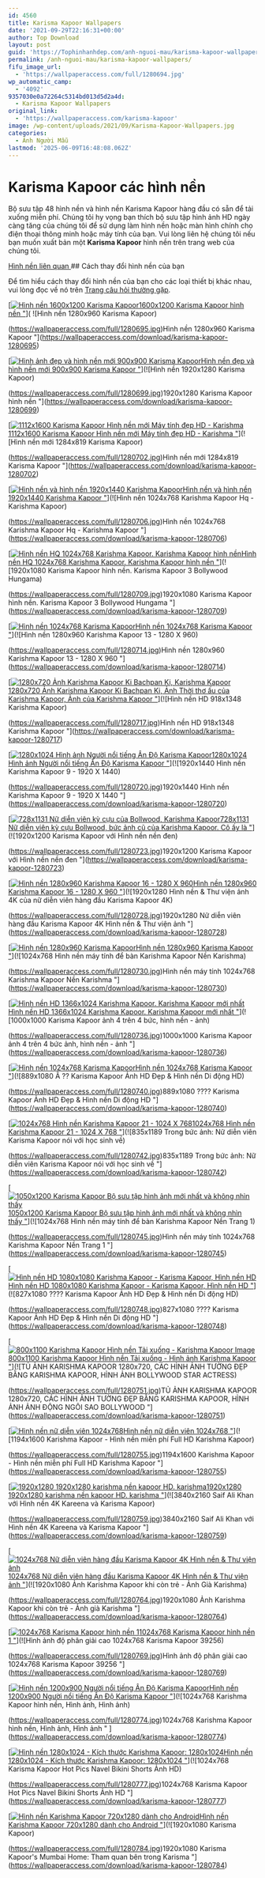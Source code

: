 ```yaml
---
id: 4560
title: Karisma Kapoor Wallpapers
date: '2021-09-29T22:16:31+00:00'
author: Top Download
layout: post
guid: 'https://Tophinhanhdep.com/anh-nguoi-mau/karisma-kapoor-wallpapers/'
permalink: /anh-nguoi-mau/karisma-kapoor-wallpapers/
fifu_image_url:
  - 'https://wallpaperaccess.com/full/1280694.jpg'
wp_automatic_camp:
  - '4092'
9357030e0a72264c5314bd013d5d2a4d:
  - Karisma Kapoor Wallpapers
original_link:
  - 'https://wallpaperaccess.com/karisma-kapoor'
image: /wp-content/uploads/2021/09/Karisma-Kapoor-Wallpapers.jpg
categories:
  - Ảnh Người Mẫu
lastmod: '2025-06-09T16:48:08.062Z'
---
```

# Karisma Kapoor các hình nền

Bộ sưu tập 48 hình nền và hình nền Karisma Kapoor hàng đầu có sẵn để tải xuống miễn phí. Chúng tôi hy vọng bạn thích bộ sưu tập hình ảnh HD ngày càng tăng của chúng tôi để sử dụng làm hình nền hoặc màn hình chính cho điện thoại thông minh hoặc máy tính của bạn. Vui lòng liên hệ chúng tôi nếu bạn muốn xuất bản một **Karisma Kapoor** hình nền trên trang web của chúng tôi.

[Hình nền liên quan ](#related) ## Cách thay đổi hình nền của bạn

Để tìm hiểu cách thay đổi hình nền của bạn cho các loại thiết bị khác nhau, vui lòng đọc về nó trên [Trang câu hỏi thường gặp](https://tophinhanhdep.com/faq/).

  
[[![Hình nền 1600x1200 Karisma Kapoor](https://wallpaperaccess.com/full/1280694.jpg)1600x1200 Karisma Kapoor hình nền "](https://wallpaperaccess.com/download/karisma-kapoor-1280694)]( ![Hình nền 1280x960 Karisma Kapoor)

(https://wallpaperaccess.com/full/1280695.jpg)Hình nền 1280x960 Karisma Kapoor "](https://wallpaperaccess.com/download/karisma-kapoor-1280695)

[[![Hình ảnh đẹp và hình nền mới 900x900 Karisma Kapoor](https://wallpaperaccess.com/full/1280696.jpg)Hình nền đẹp và hình nền mới 900x900 Karisma Kapoor "](https://wallpaperaccess.com/download/karisma-kapoor-1280696)](![Hình nền 1920x1280 Karisma Kapoor)

(https://wallpaperaccess.com/full/1280699.jpg)1920x1280 Karisma Kapoor hình nền "](https://wallpaperaccess.com/download/karisma-kapoor-1280699)

[[![1112x1600 Karisma Kapoor Hình nền mới Máy tính đẹp HD - Karishma](https://wallpaperaccess.com/full/1280700.jpg)1112x1600 Karisma Kapoor Hình nền mới Máy tính đẹp HD - Karishma "](https://wallpaperaccess.com/download/karisma-kapoor-1280700)](![Hình nền mới 1284x819 Karisma Kapoor)

(https://wallpaperaccess.com/full/1280702.jpg)Hình nền mới 1284x819 Karisma Kapoor "](https://wallpaperaccess.com/download/karisma-kapoor-1280702)

[[![Hình nền và hình nền 1920x1440 Karishma Kapoor](https://wallpaperaccess.com/full/1280703.jpg)Hình nền và hình nền 1920x1440 Karishma Kapoor "](https://wallpaperaccess.com/download/karisma-kapoor-1280703)](![Hình nền 1024x768 Karishma Kapoor Hq - Karishma Kapoor)

(https://wallpaperaccess.com/full/1280706.jpg)Hình nền 1024x768 Karishma Kapoor Hq - Karishma Kapoor "](https://wallpaperaccess.com/download/karisma-kapoor-1280706)

[[![Hình nền HQ 1024x768 Karishma Kapoor.  Karishma Kapoor hình nền](https://wallpaperaccess.com/full/1280707.jpg)Hình nền HQ 1024x768 Karishma Kapoor. Karishma Kapoor hình nền "](https://wallpaperaccess.com/download/karisma-kapoor-1280707)](![1920x1080 Karisma Kapoor hình nền.  Karisma Kapoor 3 Bollywood Hungama)

(https://wallpaperaccess.com/full/1280709.jpg)1920x1080 Karisma Kapoor hình nền. Karisma Kapoor 3 Bollywood Hungama "](https://wallpaperaccess.com/download/karisma-kapoor-1280709)

[[![Hình nền 1024x768 Karisma Kapoor](https://wallpaperaccess.com/full/1280713.jpg)Hình nền 1024x768 Karisma Kapoor "](https://wallpaperaccess.com/download/karisma-kapoor-1280713)](![Hình nền 1280x960 Karishma Kapoor 13 - 1280 X 960)

(https://wallpaperaccess.com/full/1280714.jpg)Hình nền 1280x960 Karishma Kapoor 13 - 1280 X 960 "](https://wallpaperaccess.com/download/karisma-kapoor-1280714)

[[![1280x720 Ảnh Karishma Kapoor Ki Bachpan Ki, Karishma Kapoor](https://wallpaperaccess.com/full/1280716.jpg)1280x720 Ảnh Karishma Kapoor Ki Bachpan Ki, Ảnh Thời thơ ấu của Karishma Kapoor, Ảnh của Karishma Kapoor "](https://wallpaperaccess.com/download/karisma-kapoor-1280716)](![Hình nền HD 918x1348 Karishma Kapoor)

(https://wallpaperaccess.com/full/1280717.jpg)Hình nền HD 918x1348 Karishma Kapoor "](https://wallpaperaccess.com/download/karisma-kapoor-1280717)

[[![1280x1024 Hình ảnh Người nổi tiếng Ấn Độ Karisma Kapoor](https://wallpaperaccess.com/full/1280718.jpg)1280x1024 Hình ảnh Người nổi tiếng Ấn Độ Karisma Kapoor "](https://wallpaperaccess.com/download/karisma-kapoor-1280718)](![1920x1440 Hình nền Karishma Kapoor 9 - 1920 X 1440)

(https://wallpaperaccess.com/full/1280720.jpg)1920x1440 Hình nền Karishma Kapoor 9 - 1920 X 1440 "](https://wallpaperaccess.com/download/karisma-kapoor-1280720)

[[![728x1131 Nữ diễn viên kỳ cựu của Bollwood, Karishma Kapoor](https://wallpaperaccess.com/full/1280722.jpg)728x1131 Nữ diễn viên kỳ cựu Bollwood, bức ảnh cũ của Karishma Kapoor. Cô ấy là "](https://wallpaperaccess.com/download/karisma-kapoor-1280722)](![1920x1200 Karisma Kapoor với Hình nền nền đen)

(https://wallpaperaccess.com/full/1280723.jpg)1920x1200 Karisma Kapoor với Hình nền nền đen "](https://wallpaperaccess.com/download/karisma-kapoor-1280723)

[[![Hình nền 1280x960 Karishma Kapoor 16 - 1280 X 960](https://wallpaperaccess.com/full/1280725.jpg)Hình nền 1280x960 Karishma Kapoor 16 - 1280 X 960 "](https://wallpaperaccess.com/download/karisma-kapoor-1280725)](![1920x1280 Hình nền & Thư viện ảnh 4K của nữ diễn viên hàng đầu Karisma Kapoor 4K)

(https://wallpaperaccess.com/full/1280728.jpg)1920x1280 Nữ diễn viên hàng đầu Karisma Kapoor 4K Hình nền &amp; Thư viện ảnh "](https://wallpaperaccess.com/download/karisma-kapoor-1280728)

[[![Hình nền 1280x960 Karisma Kapoor](https://wallpaperaccess.com/full/1280729.jpg)Hình nền 1280x960 Karisma Kapoor "](https://wallpaperaccess.com/download/karisma-kapoor-1280729)](![1024x768 Hình nền máy tính để bàn Karishma Kapoor Nền Karishma)

(https://wallpaperaccess.com/full/1280730.jpg)Hình nền máy tính 1024x768 Karishma Kapoor Nền Karishma "](https://wallpaperaccess.com/download/karisma-kapoor-1280730)

[[![Hình nền HD 1366x1024 Karishma Kapoor.  Karishma Kapoor mới nhất](https://wallpaperaccess.com/full/1280734.jpg) Hình nền HD 1366x1024 Karishma Kapoor. Karishma Kapoor mới nhất "](https://wallpaperaccess.com/download/karisma-kapoor-1280734)](![1000x1000 Karisma Kapoor ảnh 4 trên 4 bức, hình nền - ảnh)

(https://wallpaperaccess.com/full/1280736.jpg)1000x1000 Karisma Kapoor ảnh 4 trên 4 bức ảnh, hình nền - ảnh "](https://wallpaperaccess.com/download/karisma-kapoor-1280736)

[[![Hình nền 1024x768 Karisma Kapoor](https://wallpaperaccess.com/full/1280738.jpg)Hình nền 1024x768 Karisma Kapoor "](https://wallpaperaccess.com/download/karisma-kapoor-1280738)](![889x1080 Â ??  Karisma Kapoor Ảnh HD Đẹp & Hình nền Di động HD)

(https://wallpaperaccess.com/full/1280740.jpg)889x1080 ???? Karisma Kapoor Ảnh HD Đẹp &amp; Hình nền Di động HD "](https://wallpaperaccess.com/download/karisma-kapoor-1280740)

[[![1024x768 Hình nền Karishma Kapoor 21 - 1024 X 768](https://wallpaperaccess.com/full/1280741.jpg)1024x768 Hình nền Karishma Kapoor 21 - 1024 X 768 "](https://wallpaperaccess.com/download/karisma-kapoor-1280741)](![835x1189 Trong bức ảnh: Nữ diễn viên Karisma Kapoor nói với học sinh về)

(https://wallpaperaccess.com/full/1280742.jpg)835x1189 Trong bức ảnh: Nữ diễn viên Karisma Kapoor nói với học sinh về "](https://wallpaperaccess.com/download/karisma-kapoor-1280742)

[[![1050x1200 Karisma Kapoor Bộ sưu tập hình ảnh mới nhất và không nhìn thấy](https://wallpaperaccess.com/full/1280743.jpg)1050x1200 Karisma Kapoor Bộ sưu tập hình ảnh mới nhất và không nhìn thấy "](https://wallpaperaccess.com/download/karisma-kapoor-1280743)](![1024x768 Hình nền máy tính để bàn Karishma Kapoor Nền Trang 1)

(https://wallpaperaccess.com/full/1280745.jpg)Hình nền máy tính 1024x768 Karishma Kapoor Nền Trang 1 "](https://wallpaperaccess.com/download/karisma-kapoor-1280745)

[[![Hình nền HD 1080x1080 Karishma Kapoor - Karisma Kapoor, Hình nền HD](https://wallpaperaccess.com/full/1280747.jpg)Hình nền HD 1080x1080 Karishma Kapoor - Karisma Kapoor, Hình nền HD "](https://wallpaperaccess.com/download/karisma-kapoor-1280747)](![827x1080 ????  Karisma Kapoor Ảnh HD Đẹp & Hình nền Di động HD)

(https://wallpaperaccess.com/full/1280748.jpg)827x1080 ???? Karisma Kapoor Ảnh HD Đẹp &amp; Hình nền Di động HD "](https://wallpaperaccess.com/download/karisma-kapoor-1280748)

[[![800x1100 Karishma Kapoor Hình nền Tải xuống - Karishma Kapoor Image](https://wallpaperaccess.com/full/1280750.jpg)800x1100 Karishma Kapoor Hình nền Tải xuống - Hình ảnh Karishma Kapoor "](https://wallpaperaccess.com/download/karisma-kapoor-1280750)](![TỦ ẢNH KARISHMA KAPOOR 1280x720, CÁC HÌNH ẢNH TƯỜNG ĐẸP BẰNG KARISHMA KAPOOR, HÌNH ẢNH BOLLYWOOD STAR ACTRESS)

(https://wallpaperaccess.com/full/1280751.jpg)TỦ ẢNH KARISHMA KAPOOR 1280x720, CÁC HÌNH ẢNH TƯỜNG ĐẸP BẰNG KARISHMA KAPOOR, HÌNH ẢNH ẢNH ĐỘNG NGÔI SAO BOLLYWOOD "](https://wallpaperaccess.com/download/karisma-kapoor-1280751)

[[![Hình nền nữ diễn viên 1024x768](https://wallpaperaccess.com/full/1280753.jpg)Hình nền nữ diễn viên 1024x768 "](https://wallpaperaccess.com/download/karisma-kapoor-1280753)](![1194x1600 Karishma Kapoor - Hình nền miễn phí Full HD Karishma Kapoor)

(https://wallpaperaccess.com/full/1280755.jpg)1194x1600 Karishma Kapoor - Hình nền miễn phí Full HD Karishma Kapoor "](https://wallpaperaccess.com/download/karisma-kapoor-1280755)

[[![1920x1280 1920x1280 karishma nền kapoor HD.  karishma](https://wallpaperaccess.com/full/1280757.jpg)1920x1280 1920x1280 karishma nền kapoor HD. karishma "](https://wallpaperaccess.com/download/karisma-kapoor-1280757)](![3840x2160 Saif Ali Khan với Hình nền 4K Kareena và Karisma Kapoor)

(https://wallpaperaccess.com/full/1280759.jpg)3840x2160 Saif Ali Khan với Hình nền 4K Kareena và Karisma Kapoor "](https://wallpaperaccess.com/download/karisma-kapoor-1280759)

[[![1024x768 Nữ diễn viên hàng đầu Karisma Kapoor 4K Hình nền & Thư viện ảnh](https://wallpaperaccess.com/full/1280762.jpg)1024x768 Nữ diễn viên hàng đầu Karisma Kapoor 4K Hình nền &amp; Thư viện ảnh "](https://wallpaperaccess.com/download/karisma-kapoor-1280762)](![1920x1080 Ảnh Karishma Kapoor khi còn trẻ - Ảnh Già Karishma)

(https://wallpaperaccess.com/full/1280764.jpg)1920x1080 Ảnh Karishma Kapoor khi còn trẻ - Ảnh già Karishma "](https://wallpaperaccess.com/download/karisma-kapoor-1280764)

[[![1024x768 Karisma Kapoor hình nền 1](https://wallpaperaccess.com/full/1280766.jpg)1024x768 Karisma Kapoor hình nền 1 "](https://wallpaperaccess.com/download/karisma-kapoor-1280766)](![Hình ảnh độ phân giải cao 1024x768 Karisma Kapoor 39256)

(https://wallpaperaccess.com/full/1280769.jpg)Hình ảnh độ phân giải cao 1024x768 Karisma Kapoor 39256 "](https://wallpaperaccess.com/download/karisma-kapoor-1280769)

[[![Hình nền 1200x900 Người nổi tiếng Ấn Độ Karisma Kapoor](https://wallpaperaccess.com/full/1280772.jpg)Hình nền 1200x900 Người nổi tiếng Ấn Độ Karisma Kapoor "](https://wallpaperaccess.com/download/karisma-kapoor-1280772)](![1024x768 Karishma Kapoor hình nền, Hình ảnh, Hình ảnh)

(https://wallpaperaccess.com/full/1280774.jpg)1024x768 Karishma Kapoor hình nền, Hình ảnh, Hình ảnh " ](https://wallpaperaccess.com/download/karisma-kapoor-1280774)

[[![Hình nền 1280x1024 - Kích thước Karishma Kapoor: 1280x1024](https://wallpaperaccess.com/full/1280776.jpg)Hình nền 1280x1024 - Kích thước Karishma Kapoor: 1280x1024 "](https://wallpaperaccess.com/download/karisma-kapoor-1280776)](![1024x768 Karisma Kapoor Hot Pics Navel Bikini Shorts Ảnh HD)

(https://wallpaperaccess.com/full/1280777.jpg)1024x768 Karisma Kapoor Hot Pics Navel Bikini Shorts Ảnh HD "](https://wallpaperaccess.com/download/karisma-kapoor-1280777)

[[![Hình nền Karishma Kapoor 720x1280 dành cho Android](https://wallpaperaccess.com/full/1280782.jpg)Hình nền Karishma Kapoor 720x1280 dành cho Android "](https://wallpaperaccess.com/download/karisma-kapoor-1280782)](![1920x1080 Karisma Kapoor)

(https://wallpaperaccess.com/full/1280784.jpg)1920x1080 Karisma Kapoor's Mumbai Home: Tham quan bên trong Karisma "](https://wallpaperaccess.com/download/karisma-kapoor-1280784)
